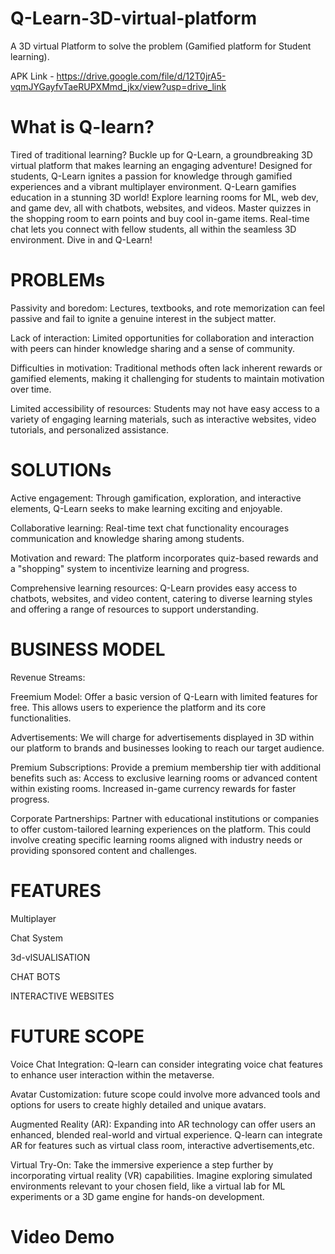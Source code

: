 # Q-Learn-3D-virtual-platform

A 3D virtual Platform to solve the problem (Gamified platform for Student learning).

APK Link - https://drive.google.com/file/d/12T0jrA5-vqmJYGayfvTaeRUPXMmd_jkx/view?usp=drive_link

# What is Q-learn?

Tired of traditional learning? Buckle up for Q-Learn, a groundbreaking 3D virtual platform that makes learning an engaging adventure! Designed for students, Q-Learn ignites a passion for knowledge through gamified experiences and a vibrant multiplayer environment.
Q-Learn gamifies education in a stunning 3D world! Explore learning rooms for ML, web dev, and game dev, all with chatbots, websites, and videos. Master quizzes in the shopping room to earn points and buy cool in-game items. Real-time chat lets you connect with fellow students, all within the seamless 3D environment. Dive in and Q-Learn!

# PROBLEMs

Passivity and boredom: Lectures, textbooks, and rote memorization can feel passive and fail to ignite a genuine interest in the subject matter.

Lack of interaction: Limited opportunities for collaboration and interaction with peers can hinder knowledge sharing and a sense of community.

Difficulties in motivation: Traditional methods often lack inherent rewards or gamified elements, making it challenging for students to maintain motivation over time.

Limited accessibility of resources: Students may not have easy access to a variety of engaging learning materials, such as interactive websites, video tutorials, and personalized assistance.

# SOLUTIONs

Active engagement: Through gamification, exploration, and interactive elements, Q-Learn seeks to make learning exciting and enjoyable.

Collaborative learning: Real-time text chat functionality encourages communication and knowledge sharing among students.

Motivation and reward: The platform incorporates quiz-based rewards and a "shopping" system to incentivize learning and progress.

Comprehensive learning resources: Q-Learn provides easy access to chatbots, websites, and video content, catering to diverse learning styles and offering a range of resources to support understanding.

# BUSINESS MODEL
Revenue Streams:

Freemium Model: Offer a basic version of Q-Learn with limited features for free. This allows users to experience the platform and its core functionalities.

Advertisements: We will charge for advertisements displayed in 3D within our platform to brands and businesses looking to reach our target audience. 

Premium Subscriptions: Provide a premium membership tier with additional benefits such as:
Access to exclusive learning rooms or advanced content within existing rooms.
Increased in-game currency rewards for faster progress.

Corporate Partnerships: Partner with educational institutions or companies to offer custom-tailored learning experiences on the platform. This could involve creating specific learning rooms aligned with industry needs or providing sponsored content and challenges.

# FEATURES

Multiplayer

Chat System

3d-vISUALISATION

CHAT BOTS

INTERACTIVE WEBSITES

# FUTURE SCOPE

Voice Chat Integration:
Q-learn can consider integrating voice chat features to enhance user interaction within the metaverse. 

Avatar Customization:
future scope could involve more advanced tools and options for users to create highly detailed and unique avatars.

Augmented Reality (AR):
Expanding into AR technology can offer users an enhanced, blended real-world and virtual experience. Q-learn can integrate AR for features such as virtual class room, interactive advertisements,etc.

Virtual Try-On:
Take the immersive experience a step further by incorporating virtual reality (VR) capabilities. Imagine exploring simulated environments relevant to your chosen field, like a virtual lab for ML experiments or a 3D game engine for hands-on development.

# Video Demo



    



